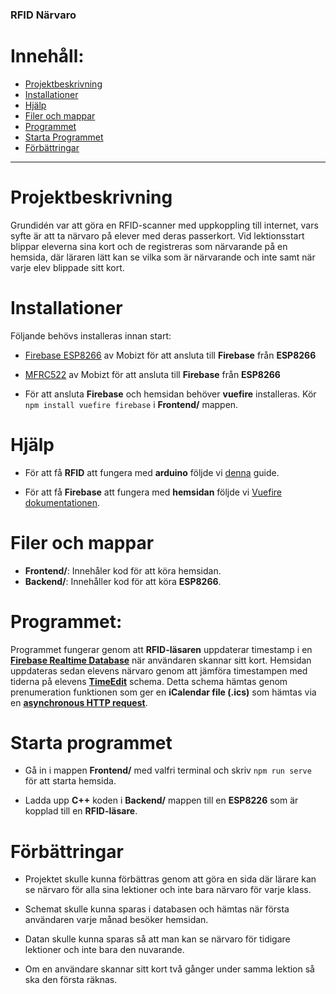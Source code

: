 ### RFID Närvaro

# Innehåll:
  * [Projektbeskrivning](#Projektbeskrivning)
  * [Installationer](#installationer)
  * [Hjälp](#hjälp)
  * [Filer och mappar](#filer-och-mappar)
  * [Programmet](#programmet)
  * [Starta Programmet](#starta-programmet)
  * [Förbättringar](#förbättringar)
---



# Projektbeskrivning
Grundidén var att göra en RFID-scanner med uppkoppling till internet, vars syfte är att ta närvaro på elever med deras passerkort. Vid lektionsstart blippar eleverna sina kort och de registreras som närvarande på en hemsida, där läraren lätt kan se vilka som är närvarande och inte samt när varje elev blippade sitt kort. 


# Installationer
Följande behövs installeras innan start:
  
* [Firebase ESP8266](https://github.com/mobizt/Firebase-ESP8266?utm_source=platformio&utm_medium=piohome) av Mobizt för att ansluta till **Firebase** från **ESP8266**

* [MFRC522](https://github.com/miguelbalboa/rfid?utm_source=platformio&utm_medium=piohome) av Mobizt för att ansluta till **Firebase** från **ESP8266**

* För att ansluta **Firebase** och hemsidan behöver **vuefire** installeras. Kör `npm install vuefire firebase` i **Frontend/** mappen.




# Hjälp
* För att få **RFID** att fungera med **arduino** följde vi [denna](https://lastminuteengineers.com/how-rfid-works-rc522-arduino-tutorial/ "What is RFID? How It Works? Interface RC522 RFID Module with Arduino") guide.

* För att få **Firebase** att fungera med **hemsidan** följde vi [Vuefire dokumentationen](https://vuefire.vuejs.org/vuefire/getting-started.html#installation "What is RFID? How It Works? Interface RC522 RFID Module with Arduino").

# Filer och mappar
* **Frontend/**: Innehåler kod för att köra hemsidan.
* **Backend/**: Innehåller kod för att köra **ESP8266**.


# Programmet:
Programmet fungerar genom att **RFID-läsaren** uppdaterar timestamp i en [**Firebase Realtime Database**](https://firebase.google.com/products/realtime-database?gclid=CjwKCAiA78aNBhAlEiwA7B76p5hw5cjylFw5hevQAQ5zlwed0q_6vzpe9LaTPOGAasoVHiOKVOgRehoCZRQQAvD_BwE&gclsrc=aw.ds) när användaren skannar sitt kort. Hemsidan uppdateras sedan elevens närvaro genom att jämföra timestampen med tiderna på elevens [**TimeEdit**](https://cloud.timeedit.net/abbindustrigymnasium/web/public1/ri1Q7.html) schema. Detta schema hämtas genom prenumeration funktionen som ger en **iCalendar file (.ics)** som hämtas via en [**asynchronous HTTP request**](https://github.com/learnTrack/Q-A/issues/8).


# Starta programmet
* Gå in i mappen **Frontend/** med valfri terminal och skriv `npm run serve` för att starta hemsida.

* Ladda upp **C++** koden i **Backend/** mappen till en **ESP8226** som är kopplad till en **RFID-läsare**.


# Förbättringar
* Projektet skulle kunna förbättras genom att göra en sida där lärare kan se närvaro för alla sina lektioner och inte bara närvaro för varje klass.

* Schemat skulle kunna sparas i databasen och hämtas när första användaren varje månad besöker hemsidan.

* Datan skulle kunna sparas så att man kan se närvaro för tidigare lektioner och inte bara den nuvarande.

* Om en användare skannar sitt kort två gånger under samma lektion så ska den första räknas.


